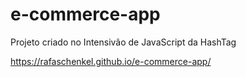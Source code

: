 # e-commerce-app

Projeto criado no Intensivão de JavaScript da HashTag

https://rafaschenkel.github.io/e-commerce-app/

